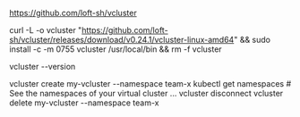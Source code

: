 https://github.com/loft-sh/vcluster

curl -L -o vcluster "https://github.com/loft-sh/vcluster/releases/download/v0.24.1/vcluster-linux-amd64" && sudo install -c -m 0755 vcluster /usr/local/bin && rm -f vcluster

vcluster --version

vcluster create my-vcluster --namespace team-x
kubectl get namespaces # See the namespaces of your virtual cluster
...
vcluster disconnect
vcluster delete my-vcluster --namespace team-x

